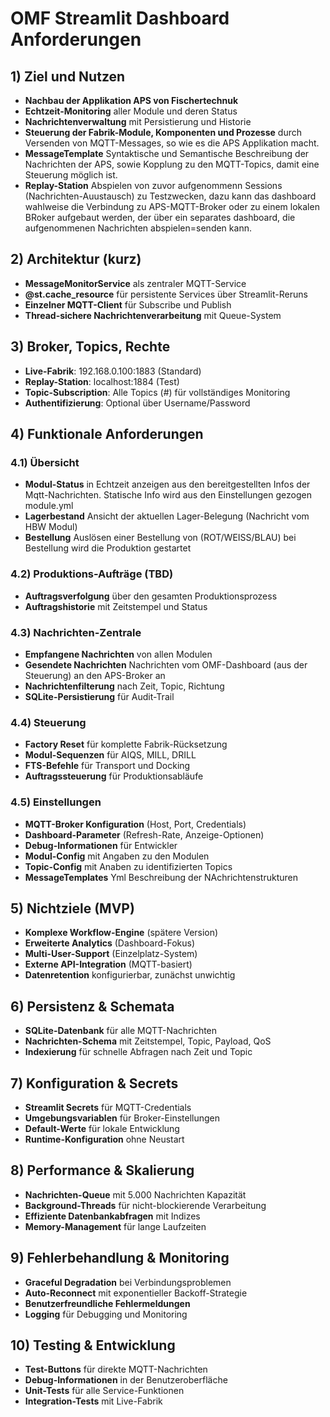 # OMF Streamlit Dashboard Anforderungen

## 1) Ziel und Nutzen
- **Nachbau der Applikation APS von Fischertechnuk**
- **Echtzeit-Monitoring** aller Module und deren Status
- **Nachrichtenverwaltung** mit Persistierung und Historie
- **Steuerung der Fabrik-Module, Komponenten und Prozesse** durch Versenden von MQTT-Messages, so wie es die APS Applikation macht.
- **MessageTemplate** Syntaktische und Semantische  Beschreibung der Nachrichten der APS, sowie Kopplung zu den MQTT-Topics, damit eine Steuerung möglich ist.
- **Replay-Station** Abspielen von zuvor aufgenommenn Sessions (Nachrichten-Auustausch) zu Testzwecken, dazu kann das dashboard wahlweise die Verbindung zu APS-MQTT-Broker oder zu einem lokalen BRoker aufgebaut werden, der über ein separates dashboard, die aufgenommenen Nachrichten abspielen=senden kann.

## 2) Architektur (kurz)
- **MessageMonitorService** als zentraler MQTT-Service
- **@st.cache_resource** für persistente Services über Streamlit-Reruns
- **Einzelner MQTT-Client** für Subscribe und Publish
- **Thread-sichere Nachrichtenverarbeitung** mit Queue-System

## 3) Broker, Topics, Rechte
- **Live-Fabrik**: 192.168.0.100:1883 (Standard)
- **Replay-Station**: localhost:1884 (Test)
- **Topic-Subscription**: Alle Topics (#) für vollständiges Monitoring
- **Authentifizierung**: Optional über Username/Password

## 4) Funktionale Anforderungen
### 4.1) Übersicht
- **Modul-Status** in Echtzeit anzeigen aus den bereitgestellten Infos der Mqtt-Nachrichten. Statische Info wird aus den Einstellungen gezogen module.yml
- **Lagerbestand** Ansicht der aktuellen Lager-Belegung (Nachricht vom HBW Modul)
- **Bestellung** Auslösen einer Bestellung von (ROT/WEISS/BLAU) bei Bestellung wird die Produktion gestartet

### 4.2) Produktions-Aufträge (TBD)
- **Auftragsverfolgung** über den gesamten Produktionsprozess
- **Auftragshistorie** mit Zeitstempel und Status

### 4.3) Nachrichten-Zentrale
- **Empfangene Nachrichten** von allen Modulen
- **Gesendete Nachrichten** Nachrichten vom OMF-Dashboard (aus der Steuerung) an den APS-Broker an
- **Nachrichtenfilterung** nach Zeit, Topic, Richtung
- **SQLite-Persistierung** für Audit-Trail

### 4.4) Steuerung
- **Factory Reset** für komplette Fabrik-Rücksetzung
- **Modul-Sequenzen** für AIQS, MILL, DRILL
- **FTS-Befehle** für Transport und Docking
- **Auftragssteuerung** für Produktionsabläufe

### 4.5) Einstellungen
- **MQTT-Broker Konfiguration** (Host, Port, Credentials)
- **Dashboard-Parameter** (Refresh-Rate, Anzeige-Optionen)
- **Debug-Informationen** für Entwickler
- **Modul-Config** mit Angaben zu den Modulen
- **Topic-Config** mit Anaben zu identifizierten Topics
- **MessageTemplates** Yml Beschreibung der NAchrichtenstrukturen


## 5) Nichtziele (MVP)
- **Komplexe Workflow-Engine** (spätere Version)
- **Erweiterte Analytics** (Dashboard-Fokus)
- **Multi-User-Support** (Einzelplatz-System)
- **Externe API-Integration** (MQTT-basiert)
- **Datenretention** konfigurierbar, zunächst unwichtig

## 6) Persistenz & Schemata
- **SQLite-Datenbank** für alle MQTT-Nachrichten
- **Nachrichten-Schema** mit Zeitstempel, Topic, Payload, QoS
- **Indexierung** für schnelle Abfragen nach Zeit und Topic


## 7) Konfiguration & Secrets
- **Streamlit Secrets** für MQTT-Credentials
- **Umgebungsvariablen** für Broker-Einstellungen
- **Default-Werte** für lokale Entwicklung
- **Runtime-Konfiguration** ohne Neustart

## 8) Performance & Skalierung
- **Nachrichten-Queue** mit 5.000 Nachrichten Kapazität
- **Background-Threads** für nicht-blockierende Verarbeitung
- **Effiziente Datenbankabfragen** mit Indizes
- **Memory-Management** für lange Laufzeiten

## 9) Fehlerbehandlung & Monitoring
- **Graceful Degradation** bei Verbindungsproblemen
- **Auto-Reconnect** mit exponentieller Backoff-Strategie
- **Benutzerfreundliche Fehlermeldungen**
- **Logging** für Debugging und Monitoring

## 10) Testing & Entwicklung
- **Test-Buttons** für direkte MQTT-Nachrichten
- **Debug-Informationen** in der Benutzeroberfläche
- **Unit-Tests** für alle Service-Funktionen
- **Integration-Tests** mit Live-Fabrik


